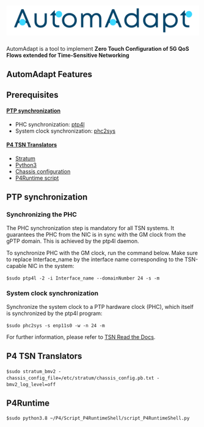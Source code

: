 ![alt text](https://github.com/FLSchempp/AutomAdapt/blob/main/AutomAdapt_logo.png)
=======
AutomAdapt is a tool to implement **Zero Touch Configuration of 5G QoS Flows extended for Time-Sensitive Networking**

AutomAdapt Features
---------------

Prerequisites
-----------
#### [PTP synchronization](https://github.com/FLSchempp/AutomAdapt/edit/main/README.md#ptp-synchronization-1)
  - PHC synchronization: [ptp4l](https://manpages.ubuntu.com/manpages/focal/man8/ptp4l.8.html)
  - System clock synchronization: [phc2sys](https://manpages.ubuntu.com/manpages/focal/en/man8/phc2sys.8.html)
#### [P4 TSN Translators](https://github.com/FLSchempp/AutomAdapt/edit/main/README.md#p4-tsn-translators-1)
  - [Stratum](https://github.com/stratum/stratum)
  - [Python3](https://www.python.org/downloads/)
  - [Chassis configuration](tsn_translators/chassis_config.pb.txt)
  - [P4Runtime script](tsn_translators/script_P4RuntimeShell.py)


PTP synchronization
-----------
### Synchronizing the PHC

The PHC synchronization step is mandatory for all TSN systems. It guarantees the PHC from the NIC is in sync with the GM clock from the gPTP domain. This is achieved by the ptp4l daemon.

To synchronize PHC with the GM clock, run the command below. Make sure to replace Interface_name by the interface name corresponding to the TSN-capable NIC in the system:

`$sudo ptp4l -2 -i Interface_name --domainNumber 24 -s -m`

### System clock synchronization
Synchronize the system clock to a PTP hardware clock (PHC), which itself is synchronized by the ptp4l program:

`$sudo phc2sys -s enp11s0 -w -n 24 -m`

For further information, please refer to [TSN Read the Docs](https://tsn.readthedocs.io/timesync.html).

P4 TSN Translators
-----------

`$sudo stratum_bmv2 -chassis_config_file=/etc/stratum/chassis_config.pb.txt -bmv2_log_level=off`

P4Runtime
-----------
`$sudo python3.8 ~/P4/Script_P4RuntimeShell/script_P4RuntimeShell.py`
